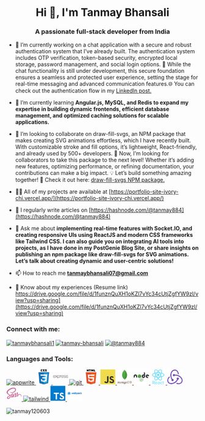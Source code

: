 <h1 align="center">Hi 👋, I'm Tanmay Bhansali</h1>
<h3 align="center">A passionate full-stack developer from India</h3>

- 🔭 I’m currently working on a chat application with a secure and robust authentication system that I’ve already built. The authentication system includes OTP verification, token-based security, encrypted local storage, password management, and social login options. 🔐 While the chat functionality is still under development, this secure foundation ensures a seamless and protected user experience, setting the stage for real-time messaging and advanced communication features.🌐 You can check out the authentication flow in my [LinkedIn post.](https://www.linkedin.com/feed/update/urn:li:activity:7268270260741427200/)

- 🌱 I’m currently learning **Angular.js, MySQL, and Redis to expand my expertise in building dynamic frontends, efficient database management, and optimized caching solutions for scalable applications.**

- 👯 I’m looking to collaborate on draw-fill-svgs, an NPM package that makes creating SVG animations effortless, which I have recently built. With customizable stroke and fill options, it’s lightweight, React-friendly, and already used by 500+ developers. 🚀 Now, I’m looking for collaborators to take this package to the next level! Whether it’s adding new features, optimizing performance, or refining documentation, your contributions can make a big impact. 💡 Let’s build something amazing together! 🌟 Check it out here: [draw-fill-svgs NPM package.](https://www.npmjs.com/package/draw-fill-svgs)

- 👨‍💻 All of my projects are available at [https://portfolio-site-ivory-chi.vercel.app/](https://portfolio-site-ivory-chi.vercel.app/)

- 📝 I regularly write articles on [https://hashnode.com/@tanmay884](https://hashnode.com/@tanmay884)

- 💬 Ask me about **implementing real-time features with Socket.IO, and creating responsive UIs using ReactJS and modern CSS frameworks like Tailwind CSS. I can also guide you on integrating AI tools into projects, as I have done in my PostGenie Blog Site, or share insights on publishing an npm package like draw-fill-svgs for SVG animations. Let’s talk about creating dynamic and user-centric solutions!**

- 📫 How to reach me **tanmaybhansali07@gmail.com**

- 📄 Know about my experiences (Resume link) [https://drive.google.com/file/d/1funznQuXH1oKZl7vYc34cUtjZgfYW9zl/view?usp=sharing](https://drive.google.com/file/d/1funznQuXH1oKZl7vYc34cUtjZgfYW9zl/view?usp=sharing)
](https://drive.google.com/file/d/18NfAky5nXZKY9Yr4lqHi2iSFvqj_nceF/view?usp=sharing)
<h3 align="left">Connect with me:</h3>
<p align="left">
<a href="https://twitter.com/tanmaybhansali1" target="blank"><img align="center" src="https://raw.githubusercontent.com/rahuldkjain/github-profile-readme-generator/master/src/images/icons/Social/twitter.svg" alt="tanmaybhansali1" height="30" width="40" /></a>
<a href="https://linkedin.com/in/tanmay-bhansali" target="blank"><img align="center" src="https://raw.githubusercontent.com/rahuldkjain/github-profile-readme-generator/master/src/images/icons/Social/linked-in-alt.svg" alt="tanmay-bhansali" height="30" width="40" /></a>
<a href="https://hashnode.com/@tanmay884" target="blank"><img align="center" src="https://raw.githubusercontent.com/rahuldkjain/github-profile-readme-generator/master/src/images/icons/Social/hashnode.svg" alt="@tanmay884" height="30" width="40" /></a>
</p>

<h3 align="left">Languages and Tools:</h3>
<p align="left"> <a href="https://appwrite.io" target="_blank" rel="noreferrer"> <img src="https://www.vectorlogo.zone/logos/appwriteio/appwriteio-icon.svg" alt="appwrite" width="40" height="40"/> </a> <a href="https://www.w3schools.com/css/" target="_blank" rel="noreferrer"> <img src="https://raw.githubusercontent.com/devicons/devicon/master/icons/css3/css3-original-wordmark.svg" alt="css3" width="40" height="40"/> </a> <a href="https://expressjs.com" target="_blank" rel="noreferrer"> <img src="https://raw.githubusercontent.com/devicons/devicon/master/icons/express/express-original-wordmark.svg" alt="express" width="40" height="40"/> </a> <a href="https://git-scm.com/" target="_blank" rel="noreferrer"> <img src="https://www.vectorlogo.zone/logos/git-scm/git-scm-icon.svg" alt="git" width="40" height="40"/> </a> <a href="https://www.w3.org/html/" target="_blank" rel="noreferrer"> <img src="https://raw.githubusercontent.com/devicons/devicon/master/icons/html5/html5-original-wordmark.svg" alt="html5" width="40" height="40"/> </a> <a href="https://developer.mozilla.org/en-US/docs/Web/JavaScript" target="_blank" rel="noreferrer"> <img src="https://raw.githubusercontent.com/devicons/devicon/master/icons/javascript/javascript-original.svg" alt="javascript" width="40" height="40"/> </a> <a href="https://www.mongodb.com/" target="_blank" rel="noreferrer"> <img src="https://raw.githubusercontent.com/devicons/devicon/master/icons/mongodb/mongodb-original-wordmark.svg" alt="mongodb" width="40" height="40"/> </a> <a href="https://nodejs.org" target="_blank" rel="noreferrer"> <img src="https://raw.githubusercontent.com/devicons/devicon/master/icons/nodejs/nodejs-original-wordmark.svg" alt="nodejs" width="40" height="40"/> </a> <a href="https://reactjs.org/" target="_blank" rel="noreferrer"> <img src="https://raw.githubusercontent.com/devicons/devicon/master/icons/react/react-original-wordmark.svg" alt="react" width="40" height="40"/> </a> <a href="https://redux.js.org" target="_blank" rel="noreferrer"> <img src="https://raw.githubusercontent.com/devicons/devicon/master/icons/redux/redux-original.svg" alt="redux" width="40" height="40"/> </a> <a href="https://sass-lang.com" target="_blank" rel="noreferrer"> <img src="https://raw.githubusercontent.com/devicons/devicon/master/icons/sass/sass-original.svg" alt="sass" width="40" height="40"/> </a> <a href="https://tailwindcss.com/" target="_blank" rel="noreferrer"> <img src="https://www.vectorlogo.zone/logos/tailwindcss/tailwindcss-icon.svg" alt="tailwind" width="40" height="40"/> </a> <a href="https://www.typescriptlang.org/" target="_blank" rel="noreferrer"> <img src="https://raw.githubusercontent.com/devicons/devicon/master/icons/typescript/typescript-original.svg" alt="typescript" width="40" height="40"/> </a> <a href="https://webpack.js.org" target="_blank" rel="noreferrer"> <img src="https://raw.githubusercontent.com/devicons/devicon/d00d0969292a6569d45b06d3f350f463a0107b0d/icons/webpack/webpack-original-wordmark.svg" alt="webpack" width="40" height="40"/> </a> </p>

<p><img align="center" src="https://github-readme-stats.vercel.app/api/top-langs?username=tanmay120603&show_icons=true&locale=en&layout=compact" alt="tanmay120603" /></p>
